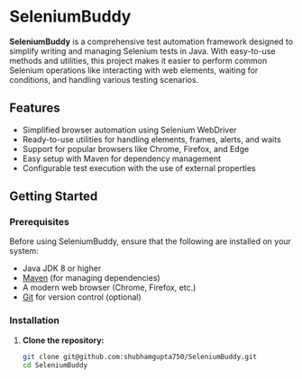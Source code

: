 # SeleniumBuddy


**SeleniumBuddy** is a comprehensive test automation framework designed to simplify writing and managing Selenium tests in Java. With easy-to-use methods and utilities, this project makes it easier to perform common Selenium operations like interacting with web elements, waiting for conditions, and handling various testing scenarios.

## Features

- Simplified browser automation using Selenium WebDriver
- Ready-to-use utilities for handling elements, frames, alerts, and waits
- Support for popular browsers like Chrome, Firefox, and Edge
- Easy setup with Maven for dependency management
- Configurable test execution with the use of external properties

## Getting Started

### Prerequisites

Before using SeleniumBuddy, ensure that the following are installed on your system:

- Java JDK 8 or higher
- [Maven](https://maven.apache.org/) (for managing dependencies)
- A modern web browser (Chrome, Firefox, etc.)
- [Git](https://git-scm.com/) for version control (optional)

### Installation

1. **Clone the repository:**

   ```bash
   git clone git@github.com:shubhamgupta750/SeleniumBuddy.git
   cd SeleniumBuddy

